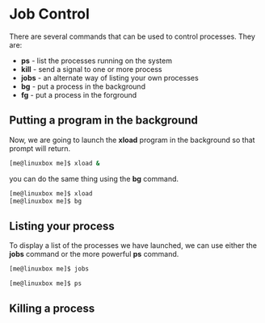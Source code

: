 # Job Control
There are several commands that can be used to control processes. They are:
- **ps** - list the processes running on the system
- **kill** - send a signal to one or more process
- **jobs** - an alternate way of listing your own processes
- **bg** - put a process in the background
- **fg** - put a process in the forground

## Putting a program in the background
Now, we are going to launch the **xload** program in the background so that prompt will return.
```bash
[me@linuxbox me]$ xload &
```
you can do the same thing using the **bg** command.
```bash
[me@linuxbox me]$ xload
[me@linuxbox me]$ bg
```

## Listing your process
To display a list of the processes we have launched, we can use either the **jobs** command or the more powerful **ps** command.
```bash
[me@linuxbox me]$ jobs
```
```bash
[me@linuxbox me]$ ps
```

## Killing a process



<!--stackedit_data:
eyJoaXN0b3J5IjpbLTI3MDc0ODMzMV19
-->